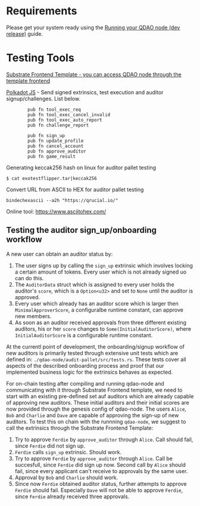 # Requirements

Please get your system ready using the [Running your QDAO node (dev release)](https://github.com/Qrucial/QRUCIAL-DAO/wiki/How-to-run-your-own-node) guide.


# Testing Tools

[Substrate Frontend Template - you can access QDAO node through the template frontend](https://github.com/substrate-developer-hub/substrate-front-end-template)

[Polkadot JS](https://polkadot.js.org/apps/#/extrinsics) - Send signed extrinsics, test execution and auditor signup/challenges. List below.

```
        pub fn tool_exec_req
        pub fn tool_exec_cancel_invalid
        pub fn tool_exec_auto_report
        pub fn challenge_report

        pub fn sign_up
        pub fn update_profile
        pub fn cancel_account
        pub fn approve_auditor
        pub fn game_result
```

Generating keccak256 hash on linux for auditor pallet testing
```
$ cat exotestflipper.tar|keccak256
```

Convert URL from ASCII to HEX for auditor pallet testing
```
bindechexascii --a2h "https://qrucial.io/"
```
Online tool: https://www.asciitohex.com/


## Testing the auditor sign_up/onboarding workflow

A new user can obtain an auditor status by:

1. The user signs up by calling the `sign_up` extrinsic which involves locking a certain amount of tokens. Every user which is not already signed uo can do this.
2. The `AuditorData` struct which is assigned to every user holds the auditor's `score`, which is a `Option<u32>` and set to `None` until the auditor is approved. 
3. Every user which already has an auditor score which is larger then `MinimalApproverScore`, a configuralbe runtime constant, can approve new members.
4. As soon as an auditor received approvals from three different existing auditors, his or her `score` changes to `Some(InitialAuditorScore)`, where `InitialAuditorScore` is a configurable runtime constant.

At the currentl point of development, the onboarding/signup workflow of new auditors is primarily tested through extensive unit tests which are defined in: `./qdao-node/audit-pallet/src/tests.rs`. These tests cover all aspects of the described onboarding process and proof that our implemented business logic for the extrinsics behaves as expected.

For on-chain testing after compiling and running qdao-node and communicating with it through Substrate Frontend template, we need to start with an existing pre-defined set auf auditors which are already capable of approving new auditors. These initial auditors and their initial scores are now provided through the genesis config of qdao-node. The users `Alice`, `Bob` and `Charlie` and `Dave` are capable of approving the sign-up of new auditors. To test this on chain with the runnning `qdao-node`, we suggest to call the extrinsics through the Substrate Frontend Template:

1. Try to approve `Ferdie` by `approve_auditor` through `Alice`. Call should fail, since `Ferdie` did not sign up.
2. `Ferdie` calls `sign_up` extrinsic. Should work.
3. Try to approve `Ferdie` by `approve_auditor` through `Alice`. Call be succesfull, since `Ferdie` did sign up now. Second call by `Alice` should fail, since every applicant can't receive to approvals by the same user.
4. Approval by `Bob` and `Charlie` should work.
5. Since now `Ferdie` obtained auditor status, further attempts to approve `Ferdie` should fail. Especially `Dave` will not be able to approve `Ferdie`, since `Ferdie` already received three approvals. 
